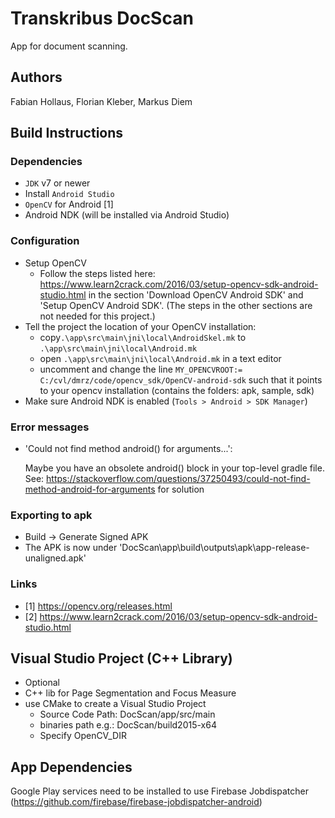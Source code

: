 # Transkribus DocScan
App for document scanning.

## Authors
Fabian Hollaus,
Florian Kleber,
Markus Diem

## Build Instructions

### Dependencies
- `JDK` v7 or newer
- Install `Android Studio`
- `OpenCV` for Android [1]
- Android NDK (will be installed via Android Studio)

### Configuration
- Setup OpenCV
  - Follow the steps listed here: https://www.learn2crack.com/2016/03/setup-opencv-sdk-android-studio.html in the section 'Download OpenCV Android SDK' and 'Setup OpenCV Android SDK'. (The steps in the other sections are not needed for this project.)
- Tell the project the location of your OpenCV installation:
  - copy`.\app\src\main\jni\local\AndroidSkel.mk` to `.\app\src\main\jni\local\Android.mk`
  - open `.\app\src\main\jni\local\Android.mk` in a text editor
  - uncomment and change the line `MY_OPENCVROOT:= C:/cvl/dmrz/code/opencv_sdk/OpenCV-android-sdk` such that
  it points to your opencv installation (contains the folders: apk, sample, sdk)
- Make sure Android NDK is enabled (`Tools > Android > SDK Manager`)

### Error messages
  - 'Could not find method android() for arguments...':

    Maybe you have an obsolete android() block in your top-level gradle file. See:
     https://stackoverflow.com/questions/37250493/could-not-find-method-android-for-arguments for solution

### Exporting to apk
- Build -> Generate Signed APK
- The APK is now under 'DocScan\app\build\outputs\apk\app-release-unaligned.apk'

### Links
- [1] https://opencv.org/releases.html
- [2] https://www.learn2crack.com/2016/03/setup-opencv-sdk-android-studio.html


## Visual Studio Project (C++ Library)
- Optional
- C++ lib for Page Segmentation and Focus Measure
- use CMake to create a Visual Studio Project
  - Source Code Path: DocScan/app/src/main
  - binaries path e.g.: DocScan/build2015-x64
  - Specify OpenCV_DIR

## App Dependencies
Google Play services need to be installed to use Firebase Jobdispatcher (https://github.com/firebase/firebase-jobdispatcher-android)
